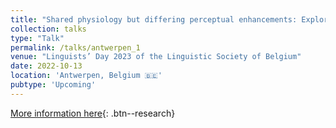 ```yaml
---
title: "Shared physiology but differing perceptual enhancements: Exploring Intrinsic Vowel Pitch (IF0) in hearing-impaired children"
collection: talks
type: "Talk"
permalink: /talks/antwerpen_1
venue: "Linguists’ Day 2023 of the Linguistic Society of Belgium"
date: 2022-10-13
location: 'Antwerpen, Belgium 🇧🇪'
pubtype: 'Upcoming'
---
```


[More information here](https://sites.uclouvain.be/bkl-cbl/en/congress/linguists-day/linguists-day-2023/){: .btn--research}
